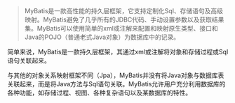 > MyBatis是一款高性能的持久层框架，它支持定制化Sql、存储语句及高级映射。MyBatis避免了几乎所有的JDBC代码、手动设置参数以及获取结果集。MyBatis可以使用简单的xml或注解来配置和映射原生类型、接口和Java的POJO（普通老式Java对象）为数据库中的记录。

简单来说，MyBatis是一款持久层框架，其通过xml或注解将对象和存储过程或Sql语句关联起来。   

与其他的对象关系映射框架不同（Jpa），MyBatis并没有将Java对象与数据库表关联起来，而是将Java方法与Sql语句关联。MyBatis允许用户充分利用数据库的各种功能，如存储过程、视图、各种复杂语句以及某数据库的特性。